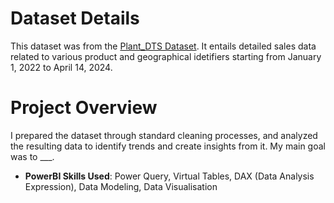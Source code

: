 # Dataset Details

This dataset was from the [Plant_DTS Dataset](Plant_DTS.xls). It entails detailed sales data related to various product and geographical idetifiers starting from January 1, 2022 to April 14, 2024.

# Project Overview

I prepared the dataset through standard cleaning processes, and analyzed the resulting data to identify trends and create insights from it. My main goal was to ___.

  - **PowerBI Skills Used**: Power Query, Virtual Tables, DAX (Data Analysis Expression), Data Modeling, Data Visualisation
